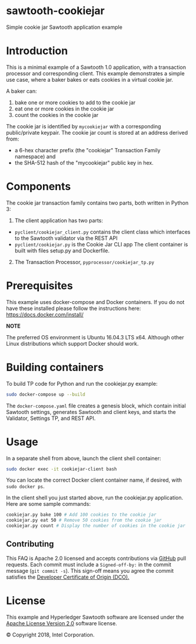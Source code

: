 # sawtooth-cookiejar
Simple cookie jar Sawtooth application example

# Introduction
This is a minimal example of a Sawtooth 1.0 application,
with a transaction processor and corresponding client.
This example demonstrates a simple use case, where a baker bakes or eats cookies in a virtual cookie jar.

A baker can:
1. bake one or more cookies to add to the cookie jar
2. eat one or more cookies in the cookie jar
3. count the cookies in the cookie jar

The cookie jar is identified by `mycookiejar` with a corresponding public/private keypair.
The cookie jar count is stored at an address derived from:
* a 6-hex character prefix (the "cookiejar" Transaction Family namespace) and
* the SHA-512 hash of the "mycookiejar" public key in hex.

# Components
The cookie jar transaction family contains two parts, both written in Python 3:
1. The client application has two parts:
* `pyclient/cookiejar_client.py`
contains the client class which interfaces to the Sawtooth validator via the REST API
* `pyclient/cookiejar.py` is the Cookie Jar CLI app
The client container is built with files setup.py and Dockerfile.

2. The Transaction Processor, `pyprocessor/cookiejar_tp.py`

# Prerequisites
This example uses docker-compose and Docker containers. If you do not have these installed please follow the instructions here: https://docs.docker.com/install/

**NOTE**

The preferred OS environment is Ubuntu 16.04.3 LTS x64.
Although other Linux distributions which support Docker should work.

# Building containers
To build TP code for Python and run the cookiejar.py example:

```bash
sudo docker-compose up --build
```
The `docker-compose.yaml` file creates a genesis block, which contain initial Sawtooth settings, generates Sawtooth and client keys, and starts the Validator, Settings TP, and REST API.

# Usage
In a separate shell from above, launch the client shell container:
```bash
sudo docker exec -it cookiejar-client bash
```
You can locate the correct Docker client container name, if desired, with
`sudo docker ps`.

In the client shell you just started above, run the cookiejar.py application.
Here are some sample commands:

```bash
cookiejar.py bake 100 # Add 100 cookies to the cookie jar
cookiejar.py eat 50 # Remove 50 cookies from the cookie jar
cookiejar.py count # Display the number of cookies in the cookie jar

```

## Contributing
This FAQ is Apache 2.0 licensed and accepts contributions via
[GitHub](https://github.com/danintel/sawtooth-faq) pull requests.
Each commit must include a `Signed-off-by:` in the commit message (`git commit -s`). This sign-off means you agree the commit satisfies the [Developer Certificate of Origin (DCO).](https://developercertificate.org/)

# License
This example and Hyperledger Sawtooth software are licensed under the [Apache License Version 2.0](LICENSE) software license.

© Copyright 2018, Intel Corporation.

